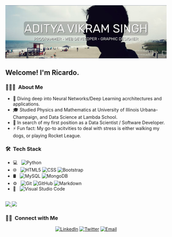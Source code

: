 <img src="https://raw.githubusercontent.com/AVS1508/AVS1508/master/assets/Aditya%20Vikram%20Singh%20Banner.png">

<h2> Welcome! I'm Ricardo.</h2>

<h3> 👨🏻‍💻 &nbsp;About Me </h3>

- 🤔  Diving deep into Neural Networks/Deep Learning acrchitectures and applications.
- 🎓  Studied Physics and Mathematics at University of Illinois Urbana-Champaign, and Data Science at Lambda School.
- 💼  In search of my first position as a Data Scientist / Software Developer.
-  ⚡  Fun fact: My go-to acitvities to deal with stress is either walking my dogs, or playing Rocket League.

<h3> 🛠 &nbsp;Tech Stack</h3>

- 💻 &nbsp;
  ![Python](https://img.shields.io/badge/-Python-333333?style=flat&logo=python)
- 🌐 &nbsp;
  ![HTML5](https://img.shields.io/badge/-HTML5-333333?style=flat&logo=HTML5)
  ![CSS](https://img.shields.io/badge/-CSS-333333?style=flat&logo=CSS3&logoColor=1572B6)
  ![Bootstrap](https://img.shields.io/badge/-Bootstrap-333333?style=flat&logo=bootstrap&logoColor=563D7C)
- 🛢 &nbsp;
  ![MySQL](https://img.shields.io/badge/-MySQL-333333?style=flat&logo=mysql)
  ![MongoDB](https://img.shields.io/badge/-MongoDB-333333?style=flat&logo=mongodb)
- ⚙️ &nbsp;
  ![Git](https://img.shields.io/badge/-Git-333333?style=flat&logo=git)
  ![GitHub](https://img.shields.io/badge/-GitHub-333333?style=flat&logo=github)
  ![Markdown](https://img.shields.io/badge/-Markdown-333333?style=flat&logo=markdown)
- 🔧 &nbsp;
  ![Visual Studio Code](https://img.shields.io/badge/-Visual%20Studio%20Code-333333?style=flat&logo=visual-studio-code&logoColor=007ACC)

<br/>

<a href="https://github.com/reesh19">
  <img height="180em" src="https://github-readme-stats.vercel.app/api?username=reesh19&theme=buefy&show_icons=true" />
  <img height="180em" src="https://github-readme-stats.vercel.app/api/top-langs/?username=reesh19&theme=buefy&layout=compact" />
</a>

<br/>

<h3> 🤝🏻 &nbsp;Connect with Me </h3>

<p align="center">
<a href="https://www.linkedin.com/in/ricardo-a-rodriguez-f/"><img alt="LinkedIn" src="https://img.shields.io/badge/LinkedIn-Ricardo%20Rodriguez-blue?style=flat-square&logo=linkedin"></a>
<a href="https://twitter.com/reesh_19"><img alt="Twitter" src="https://img.shields.io/badge/Twitter-reesh_19-blue?style=flat-square&logo=twitter"></a>
<a href="mailto:rodriguezr235@gmail.com"><img alt="Email" src="https://img.shields.io/badge/Email-rodriguezr235@gmail.com-blue?style=flat-square&logo=gmail"></a>
</p>
